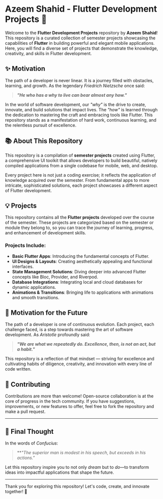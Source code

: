 # Azeem Shahid - Flutter Development Projects 📱

Welcome to the **Flutter Development Projects** repository by **Azeem Shahid**! This repository is a curated collection of semester projects showcasing the capabilities of **Flutter** in building powerful and elegant mobile applications. Here, you will find a diverse set of projects that demonstrate the knowledge, creativity, and skills in Flutter development.

## ✨ Motivation

The path of a developer is never linear. It is a journey filled with obstacles, learning, and growth. As the legendary *Friedrich Nietzsche* once said:

> **_"He who has a why to live can bear almost any how."_**

In the world of software development, our *"why"* is the drive to create, innovate, and build solutions that impact lives. The *"how"* is learned through the dedication to mastering the craft and embracing tools like Flutter. This repository stands as a manifestation of hard work, continuous learning, and the relentless pursuit of excellence.

## 📚 About This Repository

This repository is a compilation of **semester projects** created using Flutter, a comprehensive UI toolkit that allows developers to build beautiful, natively compiled applications from a single codebase for mobile, web, and desktop.

Every project here is not just a coding exercise; it reflects the application of knowledge acquired over the semester. From fundamental apps to more intricate, sophisticated solutions, each project showcases a different aspect of Flutter development.

## 💡 Projects

This repository contains all the **Flutter projects** developed over the course of the semester. These projects are categorized based on the semester or module they belong to, so you can trace the journey of learning, progress, and enhancement of development skills.

### Projects Include:
- **Basic Flutter Apps**: Introducing the fundamental concepts of Flutter.
- **UI Designs & Layouts**: Creating aesthetically appealing and functional interfaces.
- **State Management Solutions**: Diving deeper into advanced Flutter concepts like Bloc, Provider, and Riverpod.
- **Database Integrations**: Integrating local and cloud databases for dynamic applications.
- **Animations & Transitions**: Bringing life to applications with animations and smooth transitions.

## 🌱 Motivation for the Future

The path of a developer is one of continuous evolution. Each project, each challenge faced, is a step towards mastering the art of software development. As *Aristotle* profoundly said:

> **_"We are what we repeatedly do. Excellence, then, is not an act, but a habit."_**

This repository is a reflection of that mindset — striving for excellence and cultivating habits of diligence, creativity, and innovation with every line of code written.

## 💬 Contributing

Contributions are more than welcome! Open-source collaboration is at the core of progress in the tech community. If you have suggestions, improvements, or new features to offer, feel free to fork the repository and make a pull request.

---

## 🌟 Final Thought

In the words of *Confucius*:

> **_"The superior man is modest in his speech, but exceeds in his actions."_

Let this repository inspire you to not only *dream* but to *do*—to transform ideas into impactful applications that shape the future.

---

Thank you for exploring this repository! Let's code, create, and innovate together! 🚀
